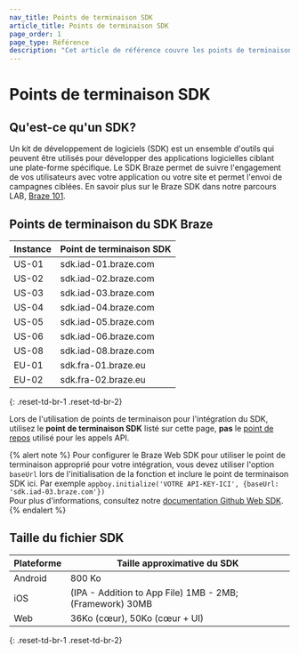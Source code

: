 ```yaml
---
nav_title: Points de terminaison SDK
article_title: Points de terminaison SDK
page_order: 1
page_type: Référence
description: "Cet article de référence couvre les points de terminaison SDK de Braze et leur utilisation."
---
```


# Points de terminaison SDK

## Qu'est-ce qu'un SDK?

Un kit de développement de logiciels (SDK) est un ensemble d'outils qui peuvent être utilisés pour développer des applications logicielles ciblant une plate-forme spécifique. Le SDK Braze permet de suivre l'engagement de vos utilisateurs avec votre application ou votre site et permet l'envoi de campagnes ciblées. En savoir plus sur le Braze SDK dans notre parcours LAB, [Braze 101][85].

## Points de terminaison du SDK Braze

| Instance | Point de terminaison SDK |
| -------- | ------------------------ |
| US-01    | sdk.iad-01.braze.com     |
| US-02    | sdk.iad-02.braze.com     |
| US-03    | sdk.iad-03.braze.com     |
| US-04    | sdk.iad-04.braze.com     |
| US-05    | sdk.iad-05.braze.com     |
| US-06    | sdk.iad-06.braze.com     |
| US-08    | sdk.iad-08.braze.com     |
| EU-01    | sdk.fra-01.braze.eu      |
| EU-02    | sdk.fra-02.braze.eu      |
{: .reset-td-br-1 .reset-td-br-2}

Lors de l'utilisation de points de terminaison pour l'intégration du SDK, utilisez le __point de terminaison SDK__ listé sur cette page, __pas__ le [point de repos]({{site.baseurl}}/api/basics/#endpoints) utilisé pour les appels API.

{% alert note %}
Pour configurer le Braze Web SDK pour utiliser le point de terminaison approprié pour votre intégration, vous devez utiliser l'option `baseUrl` lors de l'initialisation de la fonction et inclure le point de terminaison SDK ici. Par exemple `appboy.initialize('VOTRE API-KEY-ICI', {baseUrl: 'sdk.iad-03.braze.com'})` <br>Pour plus d'informations, consultez notre <a href="https://github.com/Appboy/appboy-web-sdk#getting-started">documentation Github Web SDK</a>.
{% endalert %}

## Taille du fichier SDK

| Plateforme | Taille approximative du SDK                              |
| ---------- | -------------------------------------------------------- |
| Android    | 800 Ko                                                   |
| iOS        | (IPA - Addition to App File) 1MB - 2MB; (Framework) 30MB |
| Web        | 36Ko (cœur), 50Ko (cœur + UI)                            |
{: .reset-td-br-1 .reset-td-br-2}

[85]: https://lab.braze.com/braze-101
